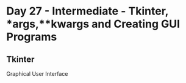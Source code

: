 # Day 27 - Intermediate - Tkinter, *args,**kwargs and Creating GUI Programs

## Tkinter

Graphical User Interface